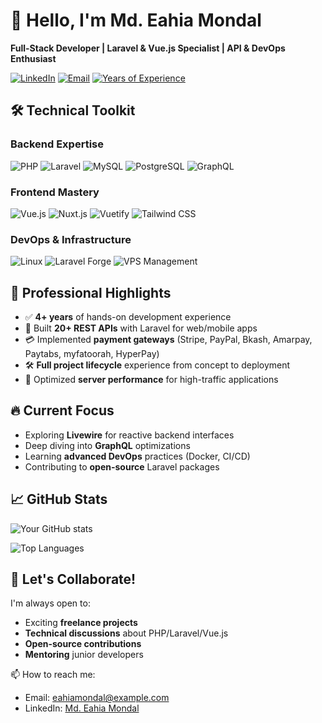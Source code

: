 # 👋 Hello, I'm Md. Eahia Mondal

**Full-Stack Developer | Laravel & Vue.js Specialist | API & DevOps Enthusiast**

[![LinkedIn](https://img.shields.io/badge/-Connect-blue?style=flat&logo=linkedin&logoColor=white)](https://linkedin.com/in/eahiya-khan)
[![Email](https://img.shields.io/badge/-Email%20Me-red?style=flat&logo=gmail&logoColor=white)](mailto:mdeahiamondal@gmail.com)
[![Years of Experience](https://img.shields.io/badge/5%2B%20Years-Experience-brightgreen?style=flat)]()

## 🛠 Technical Toolkit

### Backend Expertise
![PHP](https://img.shields.io/badge/PHP-777BB4?style=for-the-badge&logo=php&logoColor=white)
![Laravel](https://img.shields.io/badge/Laravel-FF2D20?style=for-the-badge&logo=laravel&logoColor=white)
![MySQL](https://img.shields.io/badge/MySQL-4479A1?style=for-the-badge&logo=mysql&logoColor=white)
![PostgreSQL](https://img.shields.io/badge/PostgreSQL-4169E1?style=for-the-badge&logo=postgresql&logoColor=white)
![GraphQL](https://img.shields.io/badge/GraphQL-E10098?style=for-the-badge&logo=graphql&logoColor=white)

### Frontend Mastery
![Vue.js](https://img.shields.io/badge/Vue.js-4FC08D?style=for-the-badge&logo=vue.js&logoColor=white)
![Nuxt.js](https://img.shields.io/badge/Nuxt.js-00DC82?style=for-the-badge&logo=nuxt.js&logoColor=white)
![Vuetify](https://img.shields.io/badge/Vuetify-1867C0?style=for-the-badge&logo=vuetify&logoColor=white)
![Tailwind CSS](https://img.shields.io/badge/Tailwind_CSS-06B6D4?style=for-the-badge&logo=tailwind-css&logoColor=white)

### DevOps & Infrastructure
![Linux](https://img.shields.io/badge/Linux-FCC624?style=for-the-badge&logo=linux&logoColor=black)
![Laravel Forge](https://img.shields.io/badge/Laravel_Forge-FF2D20?style=for-the-badge&logo=laravel&logoColor=white)
![VPS Management](https://img.shields.io/badge/VPS_Management-0078D7?style=for-the-badge&logo=digitalocean&logoColor=white)

## 💼 Professional Highlights

- ✅ **4+ years** of hands-on development experience
- 🚀 Built **20+ REST APIs** with Laravel for web/mobile apps
- 💳 Implemented **payment gateways** (Stripe, PayPal, Bkash, Amarpay, Paytabs, myfatoorah, HyperPay)
- 🛠 **Full project lifecycle** experience from concept to deployment
- 🔧 Optimized **server performance** for high-traffic applications

## 🔥 Current Focus

- Exploring **Livewire** for reactive backend interfaces
- Deep diving into **GraphQL** optimizations
- Learning **advanced DevOps** practices (Docker, CI/CD)
- Contributing to **open-source** Laravel packages

## 📈 GitHub Stats

![Your GitHub stats](https://github-readme-stats.vercel.app/api?username=MdEahiaMondal&show_icons=true&theme=radical&hide_border=true)

![Top Languages](https://github-readme-stats.vercel.app/api/top-langs/?username=MdEahiaMondal&layout=compact&theme=radical&hide_border=true)

## 🌱 Let's Collaborate!

I'm always open to:
- Exciting **freelance projects**
- **Technical discussions** about PHP/Laravel/Vue.js
- **Open-source contributions**
- **Mentoring** junior developers

📫 How to reach me:
- Email: [eahiamondal@example.com](mailto:mdeahiamondal@gmail.com)
- LinkedIn: [Md. Eahia Mondal](https://www.linkedin.com/in/eahiya-khan/)
